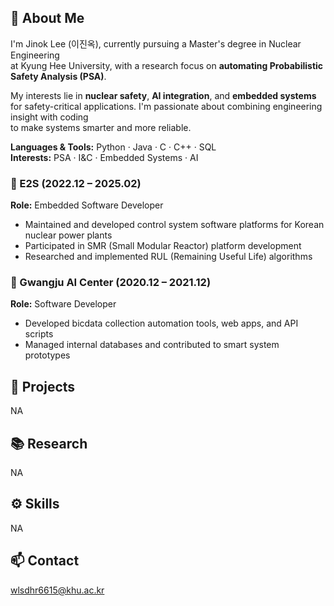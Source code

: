 ## 👋 About Me

I'm Jinok Lee (이진옥), currently pursuing a Master's degree in Nuclear Engineering  
at Kyung Hee University, with a research focus on **automating Probabilistic Safety Analysis (PSA)**.

My interests lie in **nuclear safety**, **AI integration**, and **embedded systems**  
for safety-critical applications. I'm passionate about combining engineering insight with coding  
to make systems smarter and more reliable.

**Languages & Tools:** Python · Java · C  · C++ · SQL   
**Interests:** PSA · I&C · Embedded Systems · AI

### 🏢 E2S (2022.12 – 2025.02)  
**Role:** Embedded Software Developer  
- Maintained and developed control system software platforms for Korean nuclear power plants  
- Participated in SMR (Small Modular Reactor) platform development  
- Researched and implemented RUL (Remaining Useful Life) algorithms

### 🏢 Gwangju AI Center (2020.12 – 2021.12)  
**Role:** Software Developer  
- Developed bicdata collection automation tools, web apps, and API scripts  
- Managed internal databases and contributed to smart system prototypes

## 📁 Projects
<!-- List of PSA automation or other public projects -->
NA

## 📚 Research
<!-- List of publications, posters, or academic contributions -->
NA

## ⚙️ Skills
<!-- Programming languages, frameworks, tools, etc. -->
NA

## 📫 Contact
wlsdhr6615@khu.ac.kr
